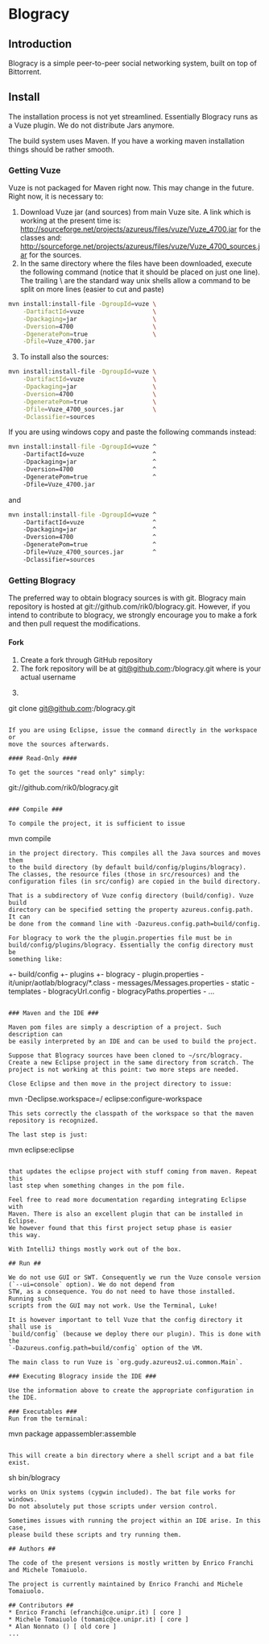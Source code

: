 # Blogracy #

## Introduction ##

Blogracy is a simple peer-to-peer social networking system, built on top of Bittorrent.

## Install ##

The installation process is not yet streamlined. Essentially Blogracy runs as a Vuze
plugin. We do not distribute Jars anymore.

The build system uses Maven. If you have a working  maven
installation things should be rather smooth.

### Getting Vuze ###

Vuze is not packaged for Maven right now. This may change in the future.
Right now, it is necessary to:

1. Download Vuze jar (and sources) from main Vuze site.
   A link which is working at the present time is:
   http://sourceforge.net/projects/azureus/files/vuze/Vuze_4700.jar
   for the classes and:
   http://sourceforge.net/projects/azureus/files/vuze/Vuze_4700_sources.jar
   for the sources.
2. In the same directory where the files have been downloaded, execute
   the following command (notice that it should be placed on just one line).
   The trailing \ are the standard way unix shells allow a command to
   be split on more lines (easier to cut and paste)

```bash
mvn install:install-file -DgroupId=vuze \
    -DartifactId=vuze                   \
    -Dpackaging=jar                     \
    -Dversion=4700                      \
    -DgeneratePom=true                  \
    -Dfile=Vuze_4700.jar
```

3. To install also the sources:

```bash
mvn install:install-file -DgroupId=vuze \
    -DartifactId=vuze                   \
    -Dpackaging=jar                     \
    -Dversion=4700                      \
    -DgeneratePom=true                  \
    -Dfile=Vuze_4700_sources.jar        \
    -Dclassifier=sources
```

If you are using windows copy and paste the following commands instead:

```bat
mvn install:install-file -DgroupId=vuze ^
    -DartifactId=vuze                   ^
    -Dpackaging=jar                     ^
    -Dversion=4700                      ^
    -DgeneratePom=true                  ^
    -Dfile=Vuze_4700.jar
```

and

```bat
mvn install:install-file -DgroupId=vuze ^
    -DartifactId=vuze                   ^
    -Dpackaging=jar                     ^
    -Dversion=4700                      ^
    -DgeneratePom=true                  ^
    -Dfile=Vuze_4700_sources.jar        ^
    -Dclassifier=sources
```

### Getting Blogracy ###

The preferred way to obtain blogracy sources is with git. Blogracy main
repository is hosted at git://github.com/rik0/blogracy.git. However,
if you intend to contribute to blogracy, we strongly encourage you to make a
fork and then pull request the modifications.

#### Fork ####

1. Create a fork through GitHub repository
2. The fork repository will be at git@github.com:<USERNAME>/blogracy.git
   where <USERNAME> is your actual username
3. ```
git clone git@github.com:<USERNAME>/blogracy.git
```

If you are using Eclipse, issue the command directly in the workspace or
move the sources afterwards.

#### Read-Only ####

To get the sources "read only" simply:
```
git://github.com/rik0/blogracy.git
```

### Compile ###

To compile the project, it is sufficient to issue
```
mvn compile
```
in the project directory. This compiles all the Java sources and moves them
to the build directory (by default build/config/plugins/blogracy).
The classes, the resource files (those in src/resources) and the
configuration files (in src/config) are copied in the build directory.

That is a subdirectory of Vuze config directory (build/config). Vuze build
directory can be specified setting the property azureus.config.path. It can
be done from the command line with -Dazureus.config.path=build/config.

For blogracy to work the the plugin.properties file must be in
build/config/plugins/blogracy. Essentially the config directory must be
something like:

```
+- build/config
   +- plugins
      +- blogracy
         - plugin.properties
         - it/unipr/aotlab/blogracy/*.class
         - messages/Messages.properties
         - static
         - templates
         - blogracyUrl.config
         - blogracyPaths.properties
         - ...
```

### Maven and the IDE ###

Maven pom files are simply a description of a project. Such description can
be easily interpreted by an IDE and can be used to build the project.

Suppose that Blogracy sources have been cloned to ~/src/blogracy.
Create a new Eclipse project in the same directory from scratch. The
project is not working at this point: two more steps are needed.

Close Eclipse and then move in the project directory to issue:
```
mvn -Declipse.workspace=/<PATH OF YOUR WORKSPACE> eclipse:configure-workspace
```
This sets correctly the classpath of the workspace so that the maven
repository is recognized.

The last step is just:
```
mvn eclipse:eclipse
```

that updates the eclipse project with stuff coming from maven. Repeat this
last step when something changes in the pom file.

Feel free to read more documentation regarding integrating Eclipse with
Maven. There is also an excellent plugin that can be installed in Eclipse.
We however found that this first project setup phase is easier
this way.

With IntelliJ things mostly work out of the box.

## Run ##

We do not use GUI or SWT. Consequently we run the Vuze console version
(`--ui=console` option). We do not depend from
STW, as a consequence. You do not need to have those installed. Running such
scripts from the GUI may not work. Use the Terminal, Luke!

It is however important to tell Vuze that the config directory it shall use is
`build/config` (because we deploy there our plugin). This is done with the
`-Dazureus.config.path=build/config` option of the VM.

The main class to run Vuze is `org.gudy.azureus2.ui.common.Main`.

### Executing Blogracy inside the IDE ###

Use the information above to create the appropriate configuration in the IDE.

### Executables ###
Run from the terminal:
```
mvn package appassembler:assemble
```

This will create a bin directory where a shell script and a bat file exist.
```
sh bin/blogracy
```
works on Unix systems (cygwin included). The bat file works for windows.
Do not absolutely put those scripts under version control. 

Sometimes issues with running the project within an IDE arise. In this case,
please build these scripts and try running them.

## Authors ##

The code of the present versions is mostly written by Enrico Franchi and Michele Tomaiuolo.

The project is currently maintained by Enrico Franchi and Michele Tomaiuolo.

## Contributors ##
* Enrico Franchi (efranchi@ce.unipr.it) [ core ]
* Michele Tomaiuolo (tomamic@ce.unipr.it) [ core ]
* Alan Nonnato () [ old core ]
...
